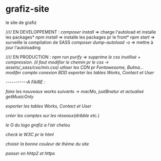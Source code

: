# grafiz-site
le site de grafiz

//// EN DEVELOPPEMENT :
*composer install* => charge l'autoload et installe les packages*
*npm install* => installe les packages pr le front*
*npm start* => surveille la compilation de SASS
*composer dump-autoload -o* => mettre à jour l'autoloading

//// EN PRODUCTION :
*npm run purify => supprime le css inutilisé + compression. (il faut modifier le chemin pr le css -> assets/_sass/css/min.css)*
*utliser les CDN pr Fontawesome, Bulma...*
*modifer compte conexion BDD*
*exporter les tables Works, Contact et User*

*-----------A FAIRE :*

*faire les nouveaux works suivants -> macMo, justBnatur et actualisé getMusicOnly*

*exporter les tables Works, Contact et User*

*créer les comptes sur les réseaux(dribble etc.)*

*le G du logo grafiz a l'air chelou*

*check le W3C pr le html*

*choisir la bonne couleur de thème du site*

*passer en hhtp2 et https*